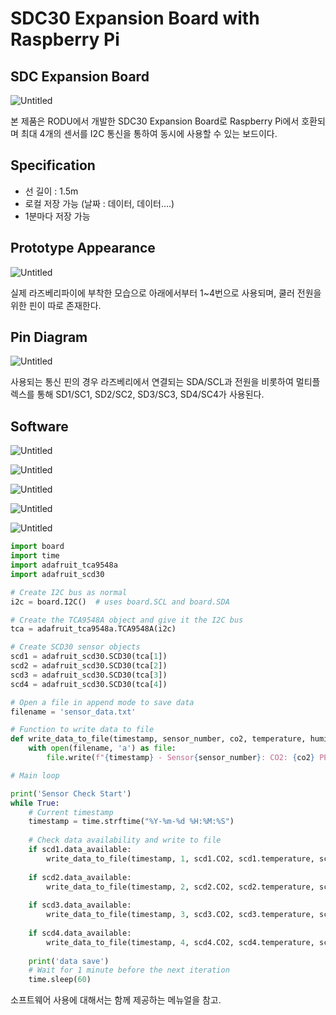 # SDC30 Expansion Board  with Raspberry Pi

## SDC Expansion Board

![Untitled](SDC30%20Expansion%20Board%20with%20Raspberry%20Pi%20aebc9b74ae86490ab954c35bc79a887f/Untitled.png)

본 제품은 RODU에서 개발한 SDC30 Expansion Board로 Raspberry Pi에서 호환되며 최대 4개의 센서를 I2C 통신을 통하여 동시에 사용할 수 있는 보드이다.

## Specification

- 선 길이 : 1.5m
- 로컬 저장 가능 (날짜 : 데이터, 데이터….)
- 1분마다 저장 가능

## Prototype Appearance

![Untitled](SDC30%20Expansion%20Board%20with%20Raspberry%20Pi%20aebc9b74ae86490ab954c35bc79a887f/Untitled%201.png)

실제 라즈베리파이에 부착한 모습으로
아래에서부터 1~4번으로 사용되며, 쿨러 전원을 위한 핀이 따로 존재한다.

## Pin Diagram

![Untitled](SDC30%20Expansion%20Board%20with%20Raspberry%20Pi%20aebc9b74ae86490ab954c35bc79a887f/Untitled%202.png)

사용되는 통신 핀의 경우 라즈베리에서 연결되는 SDA/SCL과 전원을 비롯하여 멀티플렉스를 통해 SD1/SC1, SD2/SC2, SD3/SC3, SD4/SC4가 사용된다.

## Software

![Untitled](SDC30%20Expansion%20Board%20with%20Raspberry%20Pi%20aebc9b74ae86490ab954c35bc79a887f/Untitled%203.png)

![Untitled](SDC30%20Expansion%20Board%20with%20Raspberry%20Pi%20aebc9b74ae86490ab954c35bc79a887f/Untitled%204.png)

![Untitled](SDC30%20Expansion%20Board%20with%20Raspberry%20Pi%20aebc9b74ae86490ab954c35bc79a887f/Untitled%205.png)

![Untitled](SDC30%20Expansion%20Board%20with%20Raspberry%20Pi%20aebc9b74ae86490ab954c35bc79a887f/Untitled%206.png)

![Untitled](SDC30%20Expansion%20Board%20with%20Raspberry%20Pi%20aebc9b74ae86490ab954c35bc79a887f/Untitled%207.png)

```python
import board
import time
import adafruit_tca9548a
import adafruit_scd30

# Create I2C bus as normal
i2c = board.I2C()  # uses board.SCL and board.SDA

# Create the TCA9548A object and give it the I2C bus
tca = adafruit_tca9548a.TCA9548A(i2c)

# Create SCD30 sensor objects
scd1 = adafruit_scd30.SCD30(tca[1])
scd2 = adafruit_scd30.SCD30(tca[2])
scd3 = adafruit_scd30.SCD30(tca[3])
scd4 = adafruit_scd30.SCD30(tca[4])

# Open a file in append mode to save data
filename = 'sensor_data.txt'

# Function to write data to file
def write_data_to_file(timestamp, sensor_number, co2, temperature, humidity):
    with open(filename, 'a') as file:
        file.write(f"{timestamp} - Sensor{sensor_number}: CO2: {co2} PPM, Temperature: {temperature:.2f} degrees C, Humidity: {humidity:.2f} % rH\n")

# Main loop

print('Sensor Check Start')
while True:
    # Current timestamp
    timestamp = time.strftime("%Y-%m-%d %H:%M:%S")
    
    # Check data availability and write to file
    if scd1.data_available:
        write_data_to_file(timestamp, 1, scd1.CO2, scd1.temperature, scd1.relative_humidity)
        
    if scd2.data_available:
        write_data_to_file(timestamp, 2, scd2.CO2, scd2.temperature, scd2.relative_humidity)
        
    if scd3.data_available:
        write_data_to_file(timestamp, 3, scd3.CO2, scd3.temperature, scd3.relative_humidity)
        
    if scd4.data_available:
        write_data_to_file(timestamp, 4, scd4.CO2, scd4.temperature, scd4.relative_humidity)
    
    print('data save')
    # Wait for 1 minute before the next iteration
    time.sleep(60)

```

소프트웨어 사용에 대해서는 함께 제공하는 메뉴얼을 참고.